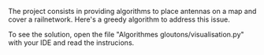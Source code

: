 The project consists in providing algorithms to place antennas on a map and cover a railnetwork.
Here's a greedy algorithm to address this issue.

To see the solution, open the file "Algorithmes gloutons/visualisation.py" with your IDE and read the instrucions.